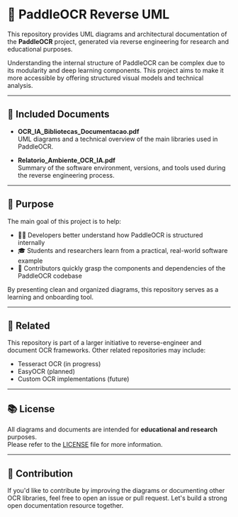 # 🧠 PaddleOCR Reverse UML

This repository provides UML diagrams and architectural documentation of the **PaddleOCR** project, generated via reverse engineering for research and educational purposes.

Understanding the internal structure of PaddleOCR can be complex due to its modularity and deep learning components. This project aims to make it more accessible by offering structured visual models and technical analysis.

---

## 📄 Included Documents

- **OCR_IA_Bibliotecas_Documentacao.pdf**  
  UML diagrams and a technical overview of the main libraries used in PaddleOCR.

- **Relatorio_Ambiente_OCR_IA.pdf**  
  Summary of the software environment, versions, and tools used during the reverse engineering process.

---

## 🎯 Purpose

The main goal of this project is to help:
- 🧑‍💻 Developers better understand how PaddleOCR is structured internally  
- 🎓 Students and researchers learn from a practical, real-world software example  
- 🧩 Contributors quickly grasp the components and dependencies of the PaddleOCR codebase

By presenting clean and organized diagrams, this repository serves as a learning and onboarding tool.

---

## 🔗 Related

This repository is part of a larger initiative to reverse-engineer and document OCR frameworks. Other related repositories may include:

- Tesseract OCR (in progress)
- EasyOCR (planned)
- Custom OCR implementations (future)

---

## 📚 License

All diagrams and documents are intended for **educational and research** purposes.  
Please refer to the [LICENSE](LICENSE) file for more information.

---

## 🙌 Contribution

If you'd like to contribute by improving the diagrams or documenting other OCR libraries, feel free to open an issue or pull request. Let's build a strong open documentation resource together.

